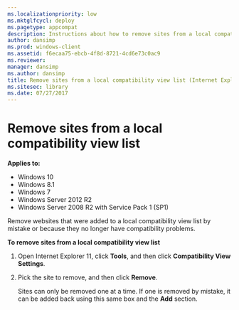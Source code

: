 ```yaml
---
ms.localizationpriority: low
ms.mktglfcycl: deploy
ms.pagetype: appcompat
description: Instructions about how to remove sites from a local compatibility view list.
author: dansimp
ms.prod: windows-client
ms.assetid: f6ecaa75-ebcb-4f8d-8721-4cd6e73c0ac9
ms.reviewer: 
manager: dansimp
ms.author: dansimp
title: Remove sites from a local compatibility view list (Internet Explorer 11 for IT Pros)
ms.sitesec: library
ms.date: 07/27/2017
---
```



# Remove sites from a local compatibility view list

**Applies to:**

-   Windows 10
-   Windows 8.1
-   Windows 7
-   Windows Server 2012 R2
-   Windows Server 2008 R2 with Service Pack 1 (SP1)

Remove websites that were added to a local compatibility view list by mistake or because they no longer have compatibility problems.

 **To remove sites from a local compatibility view list**

1.  Open Internet Explorer 11, click **Tools**, and then click **Compatibility View Settings**.

2.  Pick the site to remove, and then click **Remove**.<p>
Sites can only be removed one at a time. If one is removed by mistake, it can be added back using this same box and the **Add** section.

 

 



